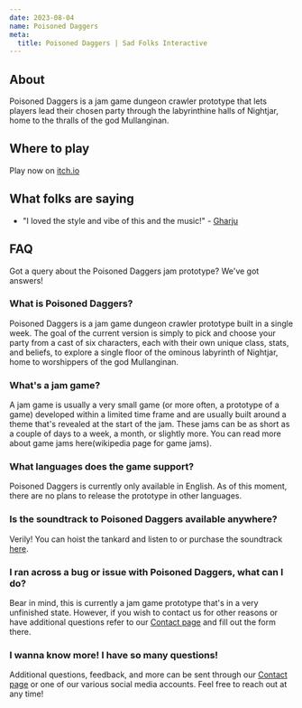 ```yaml
---
date: 2023-08-04
name: Poisoned Daggers
meta:
  title: Poisoned Daggers | Sad Folks Interactive
---
```


## About

Poisoned Daggers is a jam game dungeon crawler prototype that lets players lead their chosen party through the labyrinthine halls of Nightjar, home to the thralls of the god Mullanginan.

## Where to play

Play now on [itch.io](https://lagdotcom.itch.io/poisoned-daggers)

## What folks are saying

- "I loved the style and vibe of this and the music!" - [Gharju](https://itch.io/profile/gharju)

## FAQ

Got a query about the Poisoned Daggers jam prototype? We've got answers!

### What is Poisoned Daggers?

Poisoned Daggers is a jam game dungeon crawler prototype built in a single week. The goal of the current version is simply to pick and choose your party from a cast of six characters, each with their own unique class, stats, and beliefs, to explore a single floor of the ominous labyrinth of Nightjar, home to worshippers of the god Mullanginan.

### What's a jam game?

A jam game is usually a very small game (or more often, a prototype of a game) developed within a limited time frame and are usually built around a theme that's revealed at the start of the jam. These jams can be as short as a couple of days to a week, a month, or slightly more. You can read more about game jams here(wikipedia page for game jams).

### What languages does the game support?

Poisoned Daggers is currently only available in English. As of this moment, there are no plans to release the prototype in other languages.

### Is the soundtrack to Poisoned Daggers available anywhere?

Verily! You can hoist the tankard and listen to or purchase the soundtrack [here](https://zan-zan-zawa-veia.bandcamp.com/album/poisoned-daggers-ost-part-one).

### I ran across a bug or issue with Poisoned Daggers, what can I do?

Bear in mind, this is currently a jam game prototype that's in a very unfinished state. However, if you wish to contact us for other reasons or have additional questions refer to our [Contact page](/contact/) and fill out the form there.

### I wanna know more! I have so many questions!

Additional questions, feedback, and more can be sent through our [Contact page](/contact/) or one of our various social media accounts. Feel free to reach out at any time!
